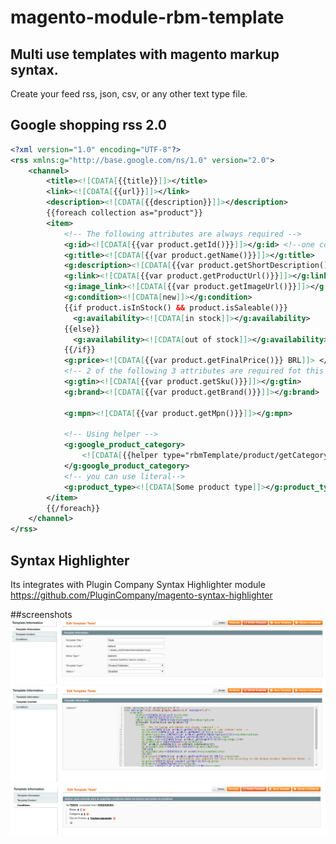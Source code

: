 # magento-module-rbm-template

## Multi use templates with magento markup syntax.
  Create your feed rss, json, csv, or any other text type file.



## Google shopping rss 2.0
```xml
<?xml version="1.0" encoding="UTF-8"?>
<rss xmlns:g="http://base.google.com/ns/1.0" version="2.0">
    <channel>
        <title><![CDATA[{{title}}]]></title>
        <link><![CDATA[{{url}}]]></link>  
        <description><![CDATA[{{description}}]]></description>
        {{foreach collection as="product"}}
        <item>
            <!-- The following attributes are always required -->
            <g:id><![CDATA[{{var product.getId()}}]]></g:id> <!--one comment more -->
            <g:title><![CDATA[{{var product.getName()}}]]></g:title>
            <g:description><![CDATA[{{var product.getShortDescription()}}]]></g:description>
            <g:link><![CDATA[{{var product.getProductUrl()}}]]></g:link>
            <g:image_link><![CDATA[{{var product.getImageUrl()}}]]></g:image_link>
            <g:condition><![CDATA[new]]></g:condition>
            {{if product.isInStock() && product.isSaleable()}}
              <g:availability><![CDATA[in stock]]></g:availability>
            {{else}}
              <g:availability><![CDATA[out of stock]]></g:availability>
            {{/if}}
            <g:price><![CDATA[{{var product.getFinalPrice()}} BRL]]> </g:price>  			
            <!-- 2 of the following 3 attributes are required fot this item according to the Unique product Identifier Rules -->
            <g:gtin><![CDATA[{{var product.getSku()}}]]></g:gtin>
            <g:brand><![CDATA[{{var product.getBrand()}}]]></g:brand>

            <g:mpn><![CDATA[{{var product.getMpn()}}]]></g:mpn>  			

            <!-- Using helper -->
            <g:google_product_category>
                <![CDATA[{{helper type="rbmTemplate/product/getCategoryFullpath" on="$product" separator="&gt;"}}]]>
            </g:google_product_category>
            <!-- you can use literal-->
            <g:product_type><![CDATA[Some product type]]></g:product_type>
        </item>
        {{/foreach}}
    </channel>
</rss>
```

## Syntax Highlighter

Its integrates with Plugin Company Syntax Highlighter module https://github.com/PluginCompany/magento-syntax-highlighter






##screenshots
![Alt text](README/screenshots/img-info.png?raw=true "Template Information")
![Alt text](README/screenshots/img-content.png?raw=true "Template Content")
![Alt text](README/screenshots/img-conditions.png?raw=true "Template Conditions")
